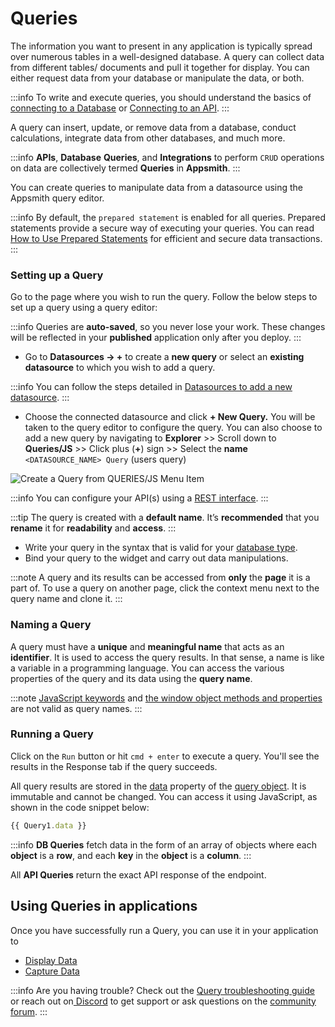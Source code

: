 # Queries

The information you want to present in any application is typically spread over numerous tables in a well-designed database. A query can collect data from different tables/ documents and pull it together for display. You can either request data from your database or manipulate the data, or both.

:::info
To write and execute queries, you should understand the basics of [connecting to a Database](/core-concepts/connecting-to-data-sources/connecting-to-databases) or [Connecting to an API](/core-concepts/connecting-to-data-sources/authentication/connect-to-apis).
:::

A query can insert, update, or remove data from a database, conduct calculations, integrate data from other databases, and much more.

:::info
**APIs**, **Database** **Queries**, and **Integrations** to perform `CRUD` operations on data are collectively termed **Queries** in **Appsmith**.
:::

You can create queries to manipulate data from a datasource using the Appsmith query editor.

:::info
By default, the `prepared statement` is enabled for all queries. Prepared statements provide a secure way of executing your queries. You can read  [How to Use Prepared Statements](/learning-and-resources/how-to-guides/how-to-use-prepared-statements) for efficient and secure data transactions.
:::

### **Setting up a Query**

Go to the page where you wish to run the query. Follow the below steps to set up a query using a query editor:

:::info
Queries are **auto-saved**, so you never lose your work. These changes will be reflected in your **published** application only after you deploy.
:::

 <VideoEmbed host="youtube" videoId="N6zRxIVSGfk" title="Setting up a Query" caption="Setting up a Query"/> 


* Go to **Datasources → +** to create a **new query** or select an **existing datasource** to which you wish to add a query.

:::info
You can follow the steps detailed in [Datasources to add a new datasource](/core-concepts/connecting-to-data-sources/connecting-to-databases#connecting-to-a-database).
:::

* Choose the connected datasource and click **+ New Query.** You will be taken to the query editor to configure the query. You can also choose to add a new query by navigating to **Explorer** >> Scroll down to **Queries/JS** >> Click plus (**+**) sign >> Select the **name** `<DATASOURCE_NAME> Query` (users query)

![Create a Query from QUERIES/JS Menu Item](</img/Core_Concepts__Data_Access_and_Binding__Setting_up_Query__Add_Query.png>)

:::info
You can configure your API(s) using a [REST interface](/core-concepts/connecting-to-data-sources/authentication/connect-to-apis).
:::

:::tip
The query is created with a **default name**. It’s **recommended** that you **rename** it for **readability** and **access**.
:::

* Write your query in the syntax that is valid for your [database type](/core-concepts/connecting-to-data-sources/connecting-to-databases#supported-databases).
* Bind your query to the widget and carry out data manipulations.

:::note
A query and its results can be accessed from **only** the **page** it is a part of. To use a query on another page, click the context menu next to the query name and clone it.
:::

### **Naming a Query**

A query must have a **unique** and **meaningful name** that acts as an **identifier**. It is used to access the query results. In that sense, a name is like a variable in a programming language. You can access the various properties of the query and its data using the **query name**.

:::note
[JavaScript keywords](https://www.w3schools.com/js/js\_reserved.asp) and [the window object methods and properties](https://www.w3schools.com/jsref/obj\_window.asp) are not valid as query names.
:::

### **Running a Query**

Click on the `Run` button or hit `cmd + enter` to execute a query. You'll see the results in the Response tab if the query succeeds.

 <VideoEmbed host="youtube" videoId="0xA7ChO7Rlk" title="Running a Query" caption="Running a Query"/>  


All query results are stored in the [data](/reference/appsmith-framework/query-object#data) property of the [query object](/reference/appsmith-framework/query-object). It is immutable and cannot be changed. You can access it using JavaScript, as shown in the code snippet below:

```javascript
{{ Query1.data }}
```

:::info
**DB Queries** fetch data in the form of an array of objects where each **object** is a **row**, and each **key** in the **object** is a **column**.
:::

All **API Queries** return the exact API response of the endpoint.

## Using Queries in applications

Once you have successfully run a Query, you can use it in your application to

* [Display Data](/core-concepts/data-access-and-binding/displaying-data-read)
* [Capture Data](/core-concepts/data-access-and-binding/capturing-data-write)

:::info
Are you having trouble? Check out the [Query troubleshooting guide](/help-and-support/troubleshooting-guide/query-errors) or reach out on[ Discord](https://discord.com/invite/rBTTVJp) to get support or ask questions on the [community forum](https://community.appsmith.com/).
:::